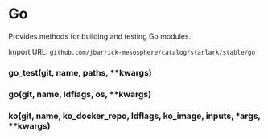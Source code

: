 
# Go

Provides methods for building and testing Go modules.

Import URL: `github.com/jbarrick-mesosphere/catalog/starlark/stable/go`

### go_test(git, name, paths, **kwargs)



### go(git, name, ldflags, os, **kwargs)



### ko(git, name, ko_docker_repo, ldflags, ko_image, inputs, *args, **kwargs)




